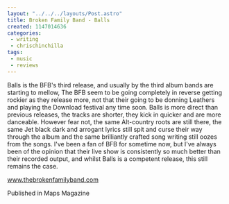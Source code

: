 ```yaml
---
layout: "../../../layouts/Post.astro"
title: Broken Family Band - Balls
created: 1147014636
categories:
 - writing
 - chrischinchilla
tags: 
 - music 
 - reviews
---
```


Balls is the BFB's third release, and usually by the third album bands are starting to mellow, The BFB seem to be going completely in reverse getting rockier as they release more, not that their going to be donning Leathers and playing the Download festival any time soon. Balls is more direct than previous releases, the tracks are shorter, they kick in quicker and are more danceable. However fear not, the same Alt-country roots are still there, the same Jet black dark and arrogant lyrics still spit and curse their way through the album and the same brilliantly crafted song writing still oozes from the songs. I've been a fan of BFB for sometime now, but I've always been of the opinion that their live show is consistently so much better than their recorded output, and whilst Balls is a competent release, this still remains the case.

<a href="https://www.thebrokenfamilyband.com" target="_blank">www.thebrokenfamilyband.com</a>

Published in Maps Magazine
